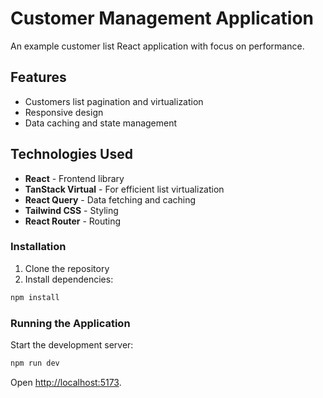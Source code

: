 # Customer Management Application

An example customer list React application with focus on performance.

## Features

- Customers list pagination and virtualization
- Responsive design
- Data caching and state management

## Technologies Used

- **React** - Frontend library
- **TanStack Virtual** - For efficient list virtualization
- **React Query** - Data fetching and caching
- **Tailwind CSS** - Styling
- **React Router** - Routing

### Installation

1. Clone the repository
2. Install dependencies:

```bash
npm install
```

### Running the Application

Start the development server:

```bash
npm run dev
```

Open [http://localhost:5173](http://localhost:5173).

